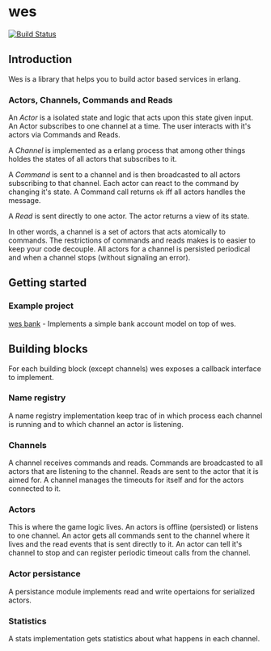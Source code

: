 # wes
[![Build Status](https://travis-ci.org/wooga/wes.png?branch=master)](https://travis-ci.org/wooga/wes)

## Introduction
Wes is a library that helps you to build actor based services in erlang.

### Actors, Channels, Commands and Reads
An _Actor_ is a isolated state and logic that acts upon this state given input.
An Actor subscribes to one channel at a time. The user interacts with it's actors via Commands and Reads.

A _Channel_ is implemented as a erlang process that among other 
things holdes the states of all actors that subscribes to it.

A _Command_ is sent to a channel and is then broadcasted to all actors subscribing to that channel. 
Each actor can react to the command by changing it's state.
A Command call returns <code>ok</code> iff all actors handles the message.

A _Read_ is sent directly to one actor. The actor returns a view of its state.

In other words, a channel is a set of actors that acts atomically to commands.
The restrictions of commands and reads makes is to easier to keep your code decouple.
All actors for a channel is persisted periodical and when a channel stops (without signaling an error).

## Getting started

### Example project
[wes bank](https://github.com/anha0825/wes_bank) -
Implements a simple bank account model on top of wes.

## Building blocks
For each building block (except channels) wes exposes a callback interface
to implement.

### Name registry
A name registry implementation keep trac of in which process each channel is
running and to which channel an actor is listening.

### Channels
A channel receives commands and reads.
Commands are broadcasted to all actors that are listening to the channel.
Reads are sent to the actor that it is aimed for.
A channel manages the timeouts for itself and for the actors connected to it.

### Actors
This is where the game logic lives.
An actors is offline (persisted) or listens to one channel.
An actor gets all commands sent to the channel where it lives and
the read events that is sent directly to it.
An actor can tell it's channel to stop and can register periodic
timeout calls from the channel.

### Actor persistance
A persistance module implements read and write opertaions for serialized actors.

### Statistics
A stats implementation gets statistics about what happens in each channel.
